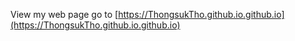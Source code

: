 View my web page go to [https://ThongsukTho.github.io.github.io](https://ThongsukTho.github.io.github.io)
